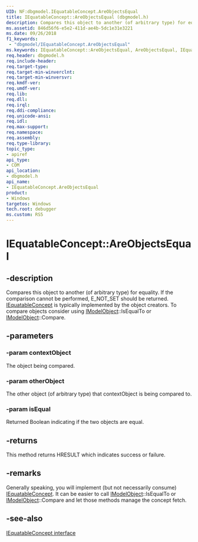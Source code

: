 ```yaml
---
UID: NF:dbgmodel.IEquatableConcept.AreObjectsEqual
title: IEquatableConcept::AreObjectsEqual (dbgmodel.h)
description: Compares this object to another (of arbitrary type) for equality.  If the comparison cannot be performed, E_NOT_SET should be returned.
ms.assetid: 846d56f6-e5e2-411d-ae4b-5dc1e31e3221
ms.date: 09/26/2018
f1_keywords:
 - "dbgmodel/IEquatableConcept.AreObjectsEqual"
ms.keywords: IEquatableConcept::AreObjectsEqual, AreObjectsEqual, IEquatableConcept.AreObjectsEqual, IEquatableConcept::AreObjectsEqual, IEquatableConcept.AreObjectsEqual
req.header: dbgmodel.h
req.include-header:
req.target-type:
req.target-min-winverclnt:
req.target-min-winversvr:
req.kmdf-ver:
req.umdf-ver:
req.lib:
req.dll:
req.irql: 
req.ddi-compliance:
req.unicode-ansi:
req.idl:
req.max-support:
req.namespace:
req.assembly:
req.type-library: 
topic_type: 
- apiref
api_type: 
- COM
api_location: 
- dbgmodel.h
api_name: 
- IEquatableConcept.AreObjectsEqual
product:
- Windows
targetos: Windows
tech.root: debugger
ms.custom: RS5
---
```


# IEquatableConcept::AreObjectsEqual


## -description

Compares this object to another (of arbitrary type) for equality.  If the comparison cannot be performed, E_NOT_SET should be returned.
[IEquatableConcept](nn-dbgmodel-iequatableconcept.md) is typically implemented by the object creators.  To compare objects consider using [IModelObject](nn-dbgmodel-imodelobject.md)::IsEqualTo or [IModelObject](nn-dbgmodel-imodelobject.md)::Compare.

## -parameters

### -param contextObject
The object being compared.

### -param otherObject
The other object (of arbitrary type) that contextObject is being compared to.


### -param isEqual
Returned Boolean indicating if the two objects are equal. 


## -returns
This method returns HRESULT which indicates success or failure.

## -remarks

Generally speaking, you will implement (but not necessarily consume) [IEquatableConcept](nn-dbgmodel-iequatableconcept.md).  It can be easier to call [IModelObject](nn-dbgmodel-imodelobject.md)::IsEqualTo or [IModelObject](nn-dbgmodel-imodelobject.md)::Compare and let those methods manage the concept fetch.


## -see-also

[IEquatableConcept interface](nn-dbgmodel-iequatableconcept.md)
